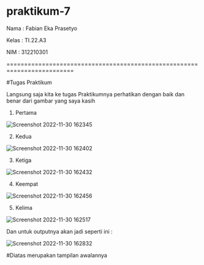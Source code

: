 # praktikum-7

Nama : Fabian Eka Prasetyo

Kelas : TI.22.A3

NIM : 312210301

=========================================================================

#Tugas Praktikum

Langsung saja kita ke tugas Praktikumnya
perhatikan dengan baik dan benar dari gambar yang saya kasih

1. Pertama

![Screenshot 2022-11-30 162345](https://user-images.githubusercontent.com/115756982/204757980-9cb99b57-6503-4649-a0ea-001712c1b547.png)


2. Kedua

![Screenshot 2022-11-30 162402](https://user-images.githubusercontent.com/115756982/204758044-6918d7fd-8772-4bbd-8298-4d4ba00ad719.png)


3. Ketiga

![Screenshot 2022-11-30 162432](https://user-images.githubusercontent.com/115756982/204758140-0075ceea-e177-4790-888b-fa77dc1a0f1d.png)


4. Keempat

![Screenshot 2022-11-30 162456](https://user-images.githubusercontent.com/115756982/204758194-33f4c65d-4cff-46ee-9bf3-e26b7f497f3a.png)

5. Kelima

![Screenshot 2022-11-30 162517](https://user-images.githubusercontent.com/115756982/204758279-53f80da8-89ac-4caa-b491-6e2c9057a086.png)


Dan untuk outputnya akan jadi seperti ini :

![Screenshot 2022-11-30 162832](https://user-images.githubusercontent.com/115756982/204758695-81e43d94-cb70-4879-8dca-fb6200f1a587.png)

#Diatas merupakan tampilan awalannya










